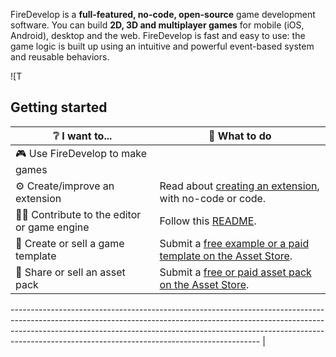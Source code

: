 
FireDevelop is a **full-featured, no-code, open-source** game development software. You can build **2D, 3D and multiplayer games** for mobile (iOS, Android), desktop and the web. FireDevelop is fast and easy to use: the game logic is built up using an intuitive and powerful event-based system and reusable behaviors.

![T
## Getting started

| ❔ I want to...                                   | 🚀 What to do                                                                                                                                                     |
| ------------------------------------------------- | ----------------------------------------------------------------------------------------------------------------------------------------------------------------- |
| 🎮 Use FireDevelop to make games                     |                                                                                         |
| ⚙️ Create/improve an extension                    | Read about [creating an extension](https://wiki.gdevelop.io/gdevelop5/extensions/create), with no-code or code.                                                   |
| 🧑‍💻 Contribute to the editor or game engine        | Follow this [README](newIDE/README.md).                                                                                                                           |
| 👾 Create or sell a game template                 | Submit a [free example or a paid template on the Asset Store](https://wiki.gdevelop.io/gdevelop5/community/guide-for-submitting-an-example/).                     |
| 🎨 Share or sell an asset pack                    | Submit a [free or paid asset pack on the Asset Store](https://wiki.gdevelop.io/gdevelop5/community/sell-asset-pack-store).                                        |

-------------------------------------------------------------------------------------------------------------------------------------------------------------------------------------------------------------------------------------------------------------------------------------------------------- |

